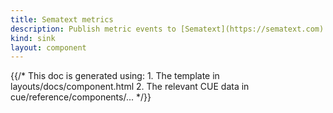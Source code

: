 ```yaml
---
title: Sematext metrics
description: Publish metric events to [Sematext](https://sematext.com)
kind: sink
layout: component
---
```


{{/* This doc is generated using:
     1. The template in layouts/docs/component.html
     2. The relevant CUE data in cue/reference/components/... */}}
